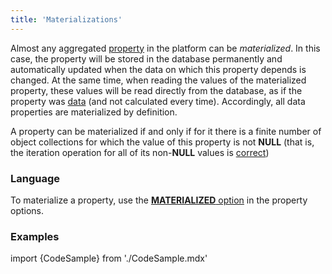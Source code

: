 ```yaml
---
title: 'Materializations'
---
```


Almost any aggregated [property](Properties.md) in the platform can be *materialized*. In this case, the property will be stored in the database permanently and automatically updated when the data on which this property depends is changed. At the same time, when reading the values of the materialized property, these values will be read directly from the database, as if the property was [data](Data_properties_DATA.md) (and not calculated every time). Accordingly, all data properties are materialized by definition.

A property can be materialized if and only if for it there is a finite number of object collections for which the value of this property is not **NULL** (that is, the iteration operation for all of its non-**NULL** values is [correct](Set_operations.md#operation-correctness))

### Language

To materialize a property, use the [**MATERIALIZED** option](Property_options.md#persistent-broken) in the property options.

### Examples

import {CodeSample} from './CodeSample.mdx'

<CodeSample url="https://documentation.lsfusion.org/sample?file=InstructionSample&block=materialized"/>
